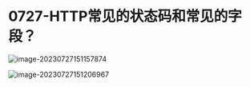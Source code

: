 # 0727-HTTP常见的状态码和常见的字段？

![image-20230727151157874](https://happygoing.oss-cn-beijing.aliyuncs.com/img/image-20230727151157874.png)

![image-20230727151206967](https://happygoing.oss-cn-beijing.aliyuncs.com/img/image-20230727151206967.png)